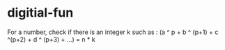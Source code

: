 # digitial-fun
For a number, check if there is an integer k such as : (a ^ p + b ^ (p+1) + c ^(p+2) + d ^ (p+3) + ...) = n * k
